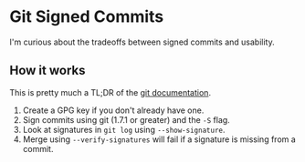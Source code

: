# Git Signed Commits

I'm curious about the tradeoffs between signed commits and usability.

## How it works

This is pretty much a TL;DR of the [git documentation](http://git-scm.com/book/en/v2/Git-Tools-Signing-Your-Work).

1. Create a GPG key if you don't already have one.
2. Sign commits using git (1.7.1 or greater) and the `-S` flag.
3. Look at signatures in `git log` using `--show-signature`.
4. Merge using `--verify-signatures` will fail if a signature is missing from a commit.

